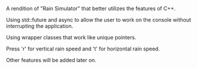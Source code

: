 A rendition of "Rain Simulator" that better utilizes the features of C++.

Using std::future and async to allow the user to work on the console without interrupting the application.

Using wrapper classes that work like unique pointers.

Press 'r' for vertical rain speed and 't' for horizontal rain speed.

Other features will be added later on.